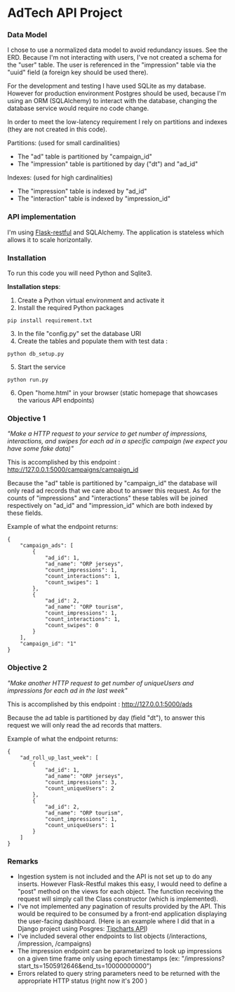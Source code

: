 # AdTech API Project

### Data Model 

I chose to use a normalized data model to avoid redundancy issues. See the ERD.
Because I'm not interacting with users, I've not created a schema for the "user" table. The user is referenced in the "impression" table via the "uuid" field (a foreign key should be used there).

For the development and testing I have used SQLite as my database.
However for production environment Postgres should be used, because I'm using an ORM (SQLAlchemy) to interact with the database, changing the database service would require no code change.

In order to meet the low-latency requirement I rely on partitions and indexes (they are not created in this code).

Partitions: (used for small cardinalities)
- The "ad" table is partitioned by "campaign_id"
- The "impression" table is partitioned by day ("dt") and "ad_id"

Indexes: (used for high cardinalities)
- The "impression" table is indexed by "ad_id"
- The "interaction" table is indexed by "impression_id"

### API implementation

I'm using [Flask-restful](http://flask-restful.readthedocs.io/) and SQLAlchemy.
The application is stateless which allows it to scale horizontally.

### Installation
To run this code you will need Python and Sqlite3.

**Installation steps**:

1. Create a Python virtual environment and activate it
2. Install the required Python packages
```
pip install requirement.txt
```
3. In the file "config.py" set the database URI
4. Create the tables and populate them with test data :
```
python db_setup.py
```
5. Start the service
```
python run.py
```
6. Open "home.html" in your browser (static homepage that showcases the various API endpoints) 



### Objective 1

_"Make a HTTP request to your service to get number of impressions, interactions, and swipes for each ad in a specific campaign (we expect you have some fake data)"_

This is accomplished by this endpoint : http://127.0.0.1:5000/campaigns/campaign_id

Because the "ad" table is partitioned by "campaign_id" the database will only read ad records that we care about to answer this request. As for the counts of "impressions" and "interactions" these tables will be joined respectively on "ad_id" and "impression_id" which are both indexed by these fields.

Example of what the endpoint returns:
```
{
    "campaign_ads": [
        {
            "ad_id": 1, 
            "ad_name": "ORP jerseys", 
            "count_impressions": 1, 
            "count_interactions": 1, 
            "count_swipes": 1
        }, 
        {
            "ad_id": 2, 
            "ad_name": "ORP tourism", 
            "count_impressions": 1, 
            "count_interactions": 1, 
            "count_swipes": 0
        }
    ], 
    "campaign_id": "1"
}
```


### Objective 2

_"Make another HTTP request to get number of uniqueUsers and impressions for each ad in the last week"_

This is accomplished by this endpoint : http://127.0.0.1:5000/ads

Because the ad table is partitioned by day (field "dt"), to answer this request we will only read the ad records that matters.


Example of what the endpoint returns:
```
{
    "ad_roll_up_last_week": [
        {
            "ad_id": 1, 
            "ad_name": "ORP jerseys", 
            "count_impressions": 3, 
            "count_uniqueUsers": 2
        }, 
        {
            "ad_id": 2, 
            "ad_name": "ORP tourism", 
            "count_impressions": 1, 
            "count_uniqueUsers": 1
        }
    ]
}
```

### Remarks

- Ingestion system is not included and the API is not set up to do any inserts. However Flask-Restful makes this easy, I would need to define a "post" method on the views for each object. The function receiving the request will simply call the Class constructor (which is implemented).
- I've not implemented any pagination of results provided by the API. This would be required to be consumed by a front-end application displaying the user-facing dashboard. (Here is an example where I did that in a Django project using Posgres: [Tipcharts API](https://tipcharts.herokuapp.com/api/scrapes/))
- I've included several other endpoints to list objects (/interactions, /impression, /campaigns)
- The impression endpoint can be parametarized to look up impressions on a given time frame only using epoch timestamps (ex: "/impressions?start_ts=1505912646&end_ts=10000000000")
- Errors related to query string parameters need to be returned with the appropriate HTTP status (right now it's 200 )

